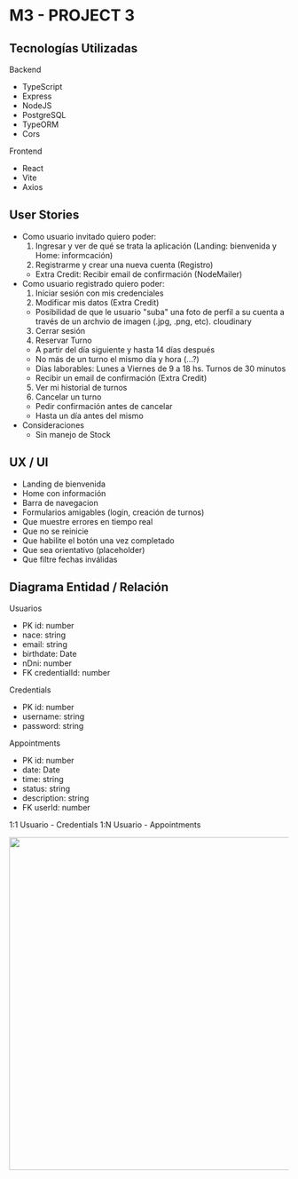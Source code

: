 # M3 - PROJECT 3

## Tecnologías Utilizadas

Backend

- TypeScript
- Express
- NodeJS
- PostgreSQL
- TypeORM
- Cors

Frontend

- React
- Vite
- Axios

## User Stories

- Como usuario invitado quiero poder:
  1. Ingresar y ver de qué se trata la aplicación (Landing: bienvenida y Home: informcación)
  2. Registrarme y crear una nueva cuenta (Registro)
  - Extra Credit: Recibir email de confirmación (NodeMailer)
- Como usuario registrado quiero poder:
  1. Iniciar sesión con mis credenciales
  2. Modificar mis datos (Extra Credit)
  - Posibilidad de que le usuario "suba" una foto de perfil a su cuenta a través de un archvio de imagen (.jpg, .png, etc). cloudinary
  3. Cerrar sesión
  4. Reservar Turno
  - A partir del día siguiente y hasta 14 días después
  - No más de un turno el mismo día y hora (...?)
  - Días laborables: Lunes a Viernes de 9 a 18 hs. Turnos de 30 minutos
  - Recibir un email de confirmación (Extra Credit)
  5. Ver mi historial de turnos
  6. Cancelar un turno
  - Pedir confirmación antes de cancelar
  - Hasta un día antes del mismo
- Consideraciones
  - Sin manejo de Stock

## UX / UI

- Landing de bienvenida
- Home con información
- Barra de navegacion
- Formularios amigables (login, creación de turnos)
- Que muestre errores en tiempo real
- Que no se reinicie
- Que habilite el botón una vez completado
- Que sea orientativo (placeholder)
- Que filtre fechas inválidas

## Diagrama Entidad / Relación

Usuarios

- PK id: number
- nace: string
- email: string
- birthdate: Date
- nDni: number
- FK credentialId: number

Credentials

- PK id: number
- username: string
- password: string

Appointments

- PK id: number
- date: Date
- time: string
- status: string
- description: string
- FK userId: number

1:1 Usuario - Credentials
1:N Usuario - Appointments

<img src="./Extras/Diagrama · E-R.jpg" width=600>
